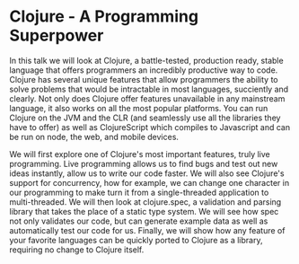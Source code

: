 # Clojure - A Programming Superpower

In this talk we will look at Clojure, a battle-tested, production ready, stable language that offers programmers an incredibly productive way to code. Clojure has several unique features that allow programmers the ability to solve problems that would be intractable in most languages, succiently and clearly. Not only does Clojure offer features unavailable in any mainstream language, it also works on all the most popular platforms. You can run Clojure on the JVM and the CLR (and seamlessly use all the libraries they have to offer) as well as ClojureScript which compiles to Javascript and can be run on node, the web, and mobile devices.

We will first explore one of Clojure's most important features, truly live programming. Live programming allows us to find bugs and test out new ideas instantly, allow us to write our code faster. We will also see Clojure's support for concurrency, how for example, we can change one character in our programming to make turn it from a single-threaded application to multi-threaded. We will then look at clojure.spec, a validation and parsing library that takes the place of a static type system. We will see how spec not only validates our code, but can generate example data as well as automatically test our code for us. Finally, we will show how any feature of your favorite languages can be quickly ported to Clojure as a library, requiring no change to Clojure itself.